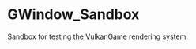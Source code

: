 # GWindow_Sandbox
Sandbox for testing the [VulkanGame](https://github.com/metalmario971/VulkanGame) rendering system.

